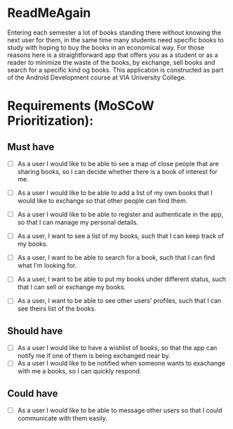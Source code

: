 # ReadMeAgain
Entering each semester a lot of books standing there without knowing the next user for them, in the same time many students need specific books to study with hoping to buy the books in an economical way. For those reasons here is a straightforward app that offers you as a student or as a reader to minimize the waste of the books, by exchange, sell books and search for a specific kind og books. This application is constructed as part of the Android Development course at VIA University College.

# Requirements (MoSCoW Prioritization):
## Must have
- [ ] As a user I would like to be able to see a map of close people that are sharing books, so I can decide whether there is a book of interest for me.
- [ ] As a user I would like to be able to add a list of my own books that I would like to exchange so that other people can find them.
- [ ] As a user I would like to be able to register and authenticate in the app, so that I can manage my personal details.
- [ ] As a user, I want to see a list of my books, such that I can keep track of my books.
- [ ] As a user, I want to be able to search for a book, such that I can find what I'm looking for.
- [ ] As a user, I want to be able to put my books under different status, such that I can sell or exchange my books.
- [ ] As a user, I want to be able to see other users’ profiles, such that I can see theirs list of the books.


## Should have
- [ ] As a user I would like to have a wishlist of books, so that the app can notify me if one of them is being exchanged near by.
- [ ] As a user I would like to be notified when someone wants to exachange with me a books, so I can quickly respond.

## Could have
- [ ] As a user I would like to be able to message other users so that I could communicate with them easily.